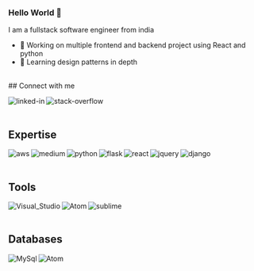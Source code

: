 
### Hello World 👋
I am a fullstack software engineer from india
- 🔭 Working on multiple frontend and backend project using React and python
- 🌱 Learning design patterns in depth
<br>
## Connect with me

[<img align="left" alt="linked-in" src="https://img.shields.io/badge/linkedin-%230077B5.svg?&style=for-the-badge&logo=linkedin&logoColor=white" />](https://www.linkedin.com/in/manishy635/)
[<img align="left" alt="stack-overflow" src="https://img.shields.io/badge/stack%20overflow-FE7A16?logo=stack-overflow&logoColor=white&style=for-the-badge" />](https://stackoverflow.com/users/3864562/manishy635)

<br>
<br>

## Expertise


<img align="left" alt="aws" src="https://img.shields.io/badge/Amazon%20AWS-%23232F3E?logo=amazon-aws&logoColor=white&style=for-the-badge" />
<img align="left" alt="medium" src="https://img.shields.io/badge/postgres-%23316192.svg?&style=for-the-badge&logo=postgresql&logoColor=white" />
<img align="left" alt="python" src="https://img.shields.io/badge/Python-3.7-blue?&style=for-the-badge&logo=postgresql&logoColor=white" />
<img  align="left" alt="flask" src="https://img.shields.io/badge/Flask-000000?style=for-the-badge&logo=flask&logoColor=white" />
<img align="left" alt="react" src="https://img.shields.io/badge/react%20-%2320232a.svg?&style=for-the-badge&logo=react&logoColor=%2361DAFB" />
<img align="left" alt="jquery" src="https://img.shields.io/badge/jQuery-0769AD?style=for-the-badge&logo=jquery&logoColor=white" />
<img align="left" alt="django" src="https://img.shields.io/badge/Django-092E20?style=for-the-badge&logo=django&logoColor=white" />

<br>
<br>

## Tools

<img align="left" alt="Visual_Studio" src="https://img.shields.io/badge/Visual_Studio_Code-0078D4?style=for-the-badge&logo=visual%20studio%20code&logoColor=white" />
<img align="left" alt="Atom" src="https://img.shields.io/badge/Atom-66595C?style=for-the-badge&logo=Atom&logoColor=white" />
<img align="left" alt="sublime" src="https://img.shields.io/badge/sublime_text-%23575757.svg?&style=for-the-badge&logo=sublime-text&logoColor=important" />

<br>
<br>

## Databases

<img align="left" alt="MySql"  src="https://img.shields.io/badge/MySQL-00000F?style=for-the-badge&logo=mysql&logoColor=white" />
<img align="Sqlite" alt="Atom"  src="https://img.shields.io/badge/SQLite-07405E?style=for-the-badge&logo=sqlite&logoColor=white" />

